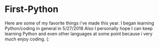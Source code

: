 # First-Python
Here are some of my favorite things i've made this year. I began learning Python/coding in general in 5/27/2018
Also I personally hope I can keep learning Python and even other languages at some point because i very much enjoy coding.    (:
